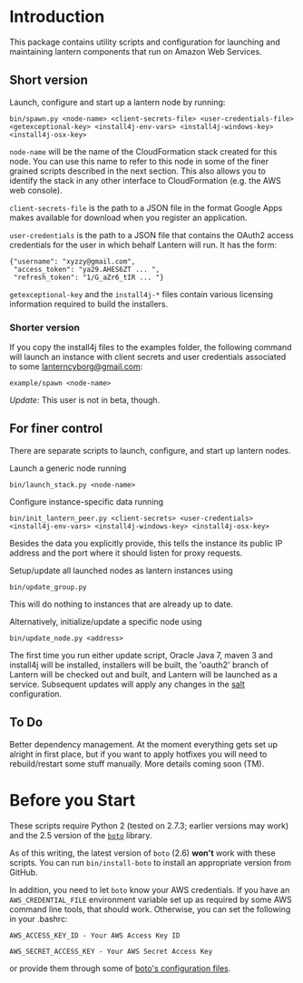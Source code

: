 Introduction
============

This package contains utility scripts and configuration for launching and
maintaining lantern components that run on Amazon Web Services. 

## Short version

Launch, configure and start up a lantern node by running:

    bin/spawn.py <node-name> <client-secrets-file> <user-credentials-file> <getexceptional-key> <install4j-env-vars> <install4j-windows-key> <install4j-osx-key>

`node-name` will be the name of the CloudFormation stack created for this node.  You can use this name to refer to this node in some of the finer grained scripts described in the next section.  This also allows you to identify the stack in any other interface to CloudFormation (e.g. the AWS web console).

`client-secrets-file` is the path to a JSON file in the format Google Apps makes available for download when you register an application.

`user-credentials` is the path to a JSON file that contains the OAuth2 access credentials for the user in which behalf Lantern will run.  It has the form:

    {"username": "xyzzy@gmail.com",
     "access_token": "ya29.AHES6ZT ... ",
     "refresh_token": "1/G_aZr6_tIR ... "}

`getexceptional-key` and the `install4j-*` files contain various licensing information required to build the installers.

### Shorter version

If you copy the install4j files to the examples folder, the following command will launch an instance with client secrets and user credentials associated to some lanterncyborg@gmail.com:

    example/spawn <node-name>

*Update:* This user is not in beta, though.
 
## For finer control

There are separate scripts to launch, configure, and start up lantern nodes.

Launch a generic node running

    bin/launch_stack.py <node-name>

Configure instance-specific data running

    bin/init_lantern_peer.py <client-secrets> <user-credentials> <install4j-env-vars> <install4j-windows-key> <install4j-osx-key>

Besides the data you explicitly provide, this tells the instance its public IP address and the port where it should listen for proxy requests.

Setup/update all launched nodes as lantern instances using

    bin/update_group.py

This will do nothing to instances that are already up to date.

Alternatively, initialize/update a specific node using

    bin/update_node.py <address>

The first time you run either update script, Oracle Java 7, maven 3 and install4j will be installed, installers will be built, the 'oauth2' branch of Lantern will be checked out and built, and Lantern will be launched as a service.  Subsequent updates will apply any changes in the [salt][salt] configuration.

## To Do

Better dependency management.  At the moment everything gets set up alright in first place, but if you want to apply hotfixes you will need to rebuild/restart some stuff manually.  More details coming soon (TM).

Before you Start
================

These scripts require Python 2 (tested on 2.7.3; earlier versions may work)
and the 2.5 version of the [`boto`][boto] library.

As of this writing, the latest version of `boto` (2.6) **won't** work with
these scripts.  You can run `bin/install-boto` to install an appropriate
version from GitHub.

In addition, you need to let `boto` know your AWS credentials.  If you have an
`AWS_CREDENTIAL_FILE` environment variable set up as required by some AWS
command line tools, that should work.  Otherwise, you can set the following in
your .bashrc:

    AWS_ACCESS_KEY_ID - Your AWS Access Key ID

    AWS_SECRET_ACCESS_KEY - Your AWS Secret Access Key

or provide them through some of [boto's configuration files][botoconfig].


[boto]: https://github.com/boto/boto 

[botoconfig]: http://code.google.com/p/boto/wiki/BotoConfig

[salt]: http://saltstack.org
